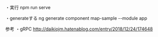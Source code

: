 ・️実行
npm run serve

・generateする
ng generate component map-sample --module app

参考
・gRPC
http://daikiojm.hatenablog.com/entry/2018/12/24/174648